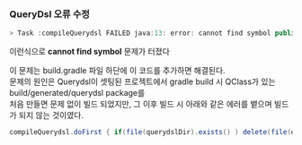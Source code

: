 ### QueryDsl 오류 수정
```java
> Task :compileQuerydsl FAILED java:13: error: cannot find symbol public class Guestbook extends BaseEntity { ^ symbol: class BaseEntity Note: Running JPAAnnotationProcessor 1 error FAILURE: Build failed with an exception. * What went wrong: Execution failed for task ':compileQuerydsl'. > java.lang.IllegalStateException: Found no type for BaseEntity
```
이런식으로 **cannot find symbol** 문제가 터졌다            
        
이 문제는 build.gradle 파일 하단에 이 코드를 추가하면 해결된다.                
문제의 원인은 Querydsl이 셋팅된 프로젝트에서 gradle build 시 QClass가 있는 build/generated/querydsl package를            
처음 만들면 문제 없이 빌드 되었지만, 그 이후 빌드 시 아래와 같은 에러를 뱉으며 빌드가 되지 않는 것이였다.               
```java
compileQuerydsl.doFirst { if(file(querydslDir).exists() ) delete(file(querydslDir)) }
```
